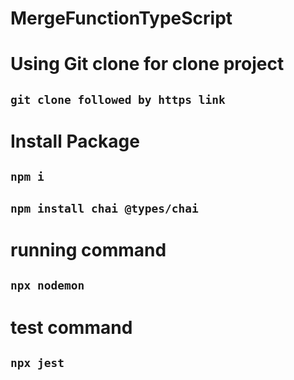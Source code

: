 # MergeFunctionTypeScript
# Using Git clone for clone project
## `git clone followed by https link`
# Install Package
## `npm i`
## `npm install chai @types/chai`
# running command 
## `npx nodemon`
# test command
## `npx jest`
